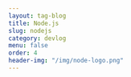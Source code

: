 ```yaml
---
layout: tag-blog
title: Node.js
slug: nodejs
category: devlog
menu: false
order: 4
header-img: "/img/node-logo.png"
---
```

